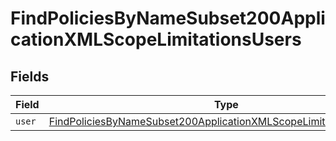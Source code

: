 # FindPoliciesByNameSubset200ApplicationXMLScopeLimitationsUsers


## Fields

| Field                                                                                                                                                               | Type                                                                                                                                                                | Required                                                                                                                                                            | Description                                                                                                                                                         |
| ------------------------------------------------------------------------------------------------------------------------------------------------------------------- | ------------------------------------------------------------------------------------------------------------------------------------------------------------------- | ------------------------------------------------------------------------------------------------------------------------------------------------------------------- | ------------------------------------------------------------------------------------------------------------------------------------------------------------------- |
| `user`                                                                                                                                                              | [FindPoliciesByNameSubset200ApplicationXMLScopeLimitationsUsersUser](../../models/operations/findpoliciesbynamesubset200applicationxmlscopelimitationsusersuser.md) | :heavy_minus_sign:                                                                                                                                                  | N/A                                                                                                                                                                 |